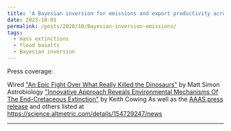 ```yaml
---
title: 'A Bayesian inversion for emissions and export productivity across the end-Cretaceous boundary'
date: 2023-10-01
permalink: /posts/2020/10/Bayesian-inversion-emissions/
tags:
  - mass extinctions
  - flood basalts
  - Bayesian inversion
---
```

Press coverage:

Wired ["An Epic Fight Over What Really Killed the Dinosaurs"](https://www.wired.com/story/what-killed-the-dinosaurs/) by Matt Simon
Astrobiology ["Innovative Approach Reveals Environmental Mechanisms Of The End-Cretaceous Extinction"](https://astrobiology.com/2023/09/innovative-approach-reveals-environmental-mechanisms-of-the-end-cretaceous-extinction.html) by Keith Cowing
As well as the [AAAS press release](https://www.eurekalert.org/news-releases/1002574)
and others listed at https://science.altmetric.com/details/154729247/news

------
